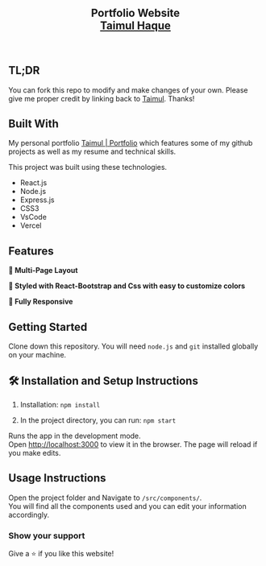 <h2 align="center">
  Portfolio Website <br/>
  <a href="https://taimulportfolio.netlify.app" target="_blank">Taimul Haque</a>
</h2>


<br/>


## TL;DR

You can fork this repo to modify and make changes of your own. Please give me proper credit by linking back to [Taimul](https://github.com/taimul). Thanks!

## Built With

My personal portfolio <a href="https://taimulportfolio.netlify.app/" target="_blank">Taimul | Portfolio</a> which features some of my github projects as well as my resume and technical skills.<br/>

This project was built using these technologies.

- React.js
- Node.js
- Express.js
- CSS3
- VsCode
- Vercel

## Features

**📖 Multi-Page Layout**

**🎨 Styled with React-Bootstrap and Css with easy to customize colors**

**📱 Fully Responsive**

## Getting Started

Clone down this repository. You will need `node.js` and `git` installed globally on your machine.

## 🛠 Installation and Setup Instructions

1. Installation: `npm install`

2. In the project directory, you can run: `npm start`

Runs the app in the development mode.\
Open [http://localhost:3000](http://localhost:3000) to view it in the browser.
The page will reload if you make edits.

## Usage Instructions

Open the project folder and Navigate to `/src/components/`. <br/>
You will find all the components used and you can edit your information accordingly.

### Show your support

Give a ⭐ if you like this website!


